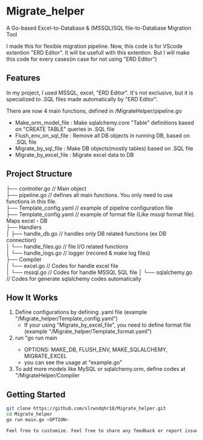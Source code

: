 # Migrate_helper
A Go-based Excel-to-Database & (MSSQL)SQL file-to-Database Migration Tool  

I made this for flexible migration pipeline. 
Now, this code is for VScode extention "ERD Editor". It will be usefull with this extention.
But I will make this code for every cases(in case for not using "ERD Editor")

## Features

In my project, I used MSSQL, excel, "ERD Editor".
It's not exclusive, but it is specialized to .SQL files made automatically by "ERD Editor".

There are now 4 main functions, defined in /MigrateHelper/pipeline.go
- Make_orm_model_file   : Make sqlalchemy.core "Table" definitions based on "CREATE TABLE" queries in .SQL file
- Flush_env_on_sql_file : Remove all DB objects in running DB, based on .SQL file
- Migrate_by_sql_file   : Make DB objects(mostly tables) based on .SQL file
- Migrate_by_excel_file : Migrate excel data to DB

## Project Structure
├── controller.go // Main object <br/>
├── pipeline.go // defines all main functions. You only need to use functions in this file.<br/>
├── Template_config.yaml // example of pipeline configuration file<br/>
├── Template_config.yaml // example of format file (Like mssql format file). Maps excel - DB<br/>
├── Handlers<br/>
│ ├── handle_db.go // handles only DB related functions (ex DB connection)<br/>
│ └── handle_files.go // file I/O related functions<br/>
│ └── handle_logs.go // logger (recored & make log files)<br/>
├── Compiler<br/>
│ └── excel.go // Codes for handle excel file<br/>
│ └── mssql.go // Codes for handle MSSQL SQL file
│ └── sqlalchemy.go // Codes for generate sqlalchemy codes automatically

## How It Works

1. Define configurations by defining .yaml file (example "/Migrate_helper/Template_config.yaml")
   - If your using "Migrate_by_excel_file", you need to define format file (example "/Migrate_helper/Template_format.yaml")
2. run "go run main <OPTIONS>
   - OPTIONS: MAKE_DB, FLUSH_ENV, MAKE_SQLALCHEMY, MIGRATE_EXCEL
   - you can see the usage at "example.go"
3. To add more models like MySQL or sqlalchemy.orm, define codes at "/MigrateHelper/Compiler

## Getting Started

```bash
git clone https://github.com/slrwndqhr18/Migrate_helper.git
cd Migrate_helper
go run main.go <OPTION>

Feel free to customize. Feel free to share any feedback or report issues anytime !!!
